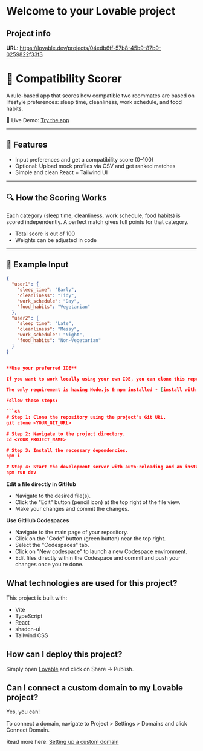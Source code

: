 # Welcome to your Lovable project

## Project info

**URL**: https://lovable.dev/projects/04edb6ff-57b8-45b9-87b9-0259822f33f3

# 🧠 Compatibility Scorer

A rule-based app that scores how compatible two roommates are based on lifestyle preferences: sleep time, cleanliness, work schedule, and food habits.

🔗 Live Demo: [Try the app](https://lovable.dev/projects/04edb6ff-57b8-45b9-87b9-0259822f33f3)

---

## 🚀 Features

- Input preferences and get a compatibility score (0–100)
- Optional: Upload mock profiles via CSV and get ranked matches
- Simple and clean React + Tailwind UI

---

## 🔍 How the Scoring Works

Each category (sleep time, cleanliness, work schedule, food habits) is scored independently. A perfect match gives full points for that category.

- Total score is out of 100
- Weights can be adjusted in code

---

## 🧪 Example Input

```json
{
  "user1": {
    "sleep_time": "Early",
    "cleanliness": "Tidy",
    "work_schedule": "Day",
    "food_habits": "Vegetarian"
  },
  "user2": {
    "sleep_time": "Late",
    "cleanliness": "Messy",
    "work_schedule": "Night",
    "food_habits": "Non-Vegetarian"
  }
}


**Use your preferred IDE**

If you want to work locally using your own IDE, you can clone this repo and push changes. Pushed changes will also be reflected in Lovable.

The only requirement is having Node.js & npm installed - [install with nvm](https://github.com/nvm-sh/nvm#installing-and-updating)

Follow these steps:

```sh
# Step 1: Clone the repository using the project's Git URL.
git clone <YOUR_GIT_URL>

# Step 2: Navigate to the project directory.
cd <YOUR_PROJECT_NAME>

# Step 3: Install the necessary dependencies.
npm i

# Step 4: Start the development server with auto-reloading and an instant preview.
npm run dev
```

**Edit a file directly in GitHub**

- Navigate to the desired file(s).
- Click the "Edit" button (pencil icon) at the top right of the file view.
- Make your changes and commit the changes.

**Use GitHub Codespaces**

- Navigate to the main page of your repository.
- Click on the "Code" button (green button) near the top right.
- Select the "Codespaces" tab.
- Click on "New codespace" to launch a new Codespace environment.
- Edit files directly within the Codespace and commit and push your changes once you're done.

## What technologies are used for this project?

This project is built with:

- Vite
- TypeScript
- React
- shadcn-ui
- Tailwind CSS

## How can I deploy this project?

Simply open [Lovable](https://lovable.dev/projects/04edb6ff-57b8-45b9-87b9-0259822f33f3) and click on Share -> Publish.

## Can I connect a custom domain to my Lovable project?

Yes, you can!

To connect a domain, navigate to Project > Settings > Domains and click Connect Domain.

Read more here: [Setting up a custom domain](https://docs.lovable.dev/tips-tricks/custom-domain#step-by-step-guide)
